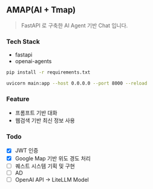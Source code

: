 
## AMAP(AI + Tmap)

> FastAPI 로 구축한 AI Agent 기반 Chat 입니다.

### Tech Stack

* fastapi
* openai-agents



```bash
pip install -r requirements.txt

uvicorn main:app --host 0.0.0.0 --port 8000 --reload
```

### Feature
* 프롬프트 기반 대화
* 웹검색 기반 최신 정보 사용


### Todo

- [X] JWT 인증
- [X] Google Map 기반 위도 경도 처리
- [ ] 퀘스트 시스템 기획 및 구현
- [ ] AD
- [ ] OpenAI API -> LiteLLM Model 
